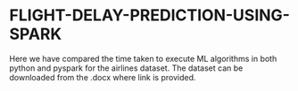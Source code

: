 # FLIGHT-DELAY-PREDICTION-USING-SPARK

Here we have compared the time taken to execute ML algorithms in both python and pyspark for the airlines dataset.
The dataset can be downloaded from the .docx where link is provided.
